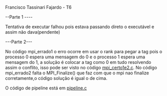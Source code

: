 Francisco Tassinari Fajardo - T6

--Parte 1 ----
 
Tentativa de executar falhou pois estava passando direto o executável e assim não dava(pendente)


---Parte 2---

No código mpi_errado1 o erro ocorre em usar o rank para pegar a tag pois o processo 0 espera uma mensagem do 0 e o processo 1
espera uma mensagem do 1, a solução é colocar a tag como 0 em tudo resolvendo assim o conflito, isso pode ser visto no código [mpi_certo1e2.c](mpi_certo1e2.c).
No código mpi_errado2 falta o  MPI_Finalize() que faz com que o mpi nao finalize corretamente,o código solução é igual o de cima.


O código de pipeline está em [pipeline.c](pipeline.c)
